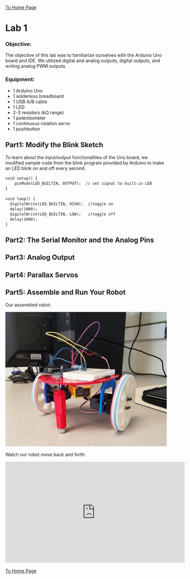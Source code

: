 [To Home Page](./index.md)

# Lab 1
### Objective: 
The objective of this lab was to familiarize ourselves with the Arduino Uno board and IDE. We utilized digital and analog outputs, digital outputs, and writing analog PWM outputs.

### Equipment:
* 1 Arduino Uno
* 1 solderless breadboard
* 1 USB A/B cable
* 1 LED 
* 2-3 resistors (kΩ range)
* 1 potentiometer
* 1 continuous rotation servo
* 1 pushbutton

## Part1: Modify the Blink Sketch
To learn about the input/output functionalities of the Uno board, we modified sample code from the blink program provided by Arduino to make an LED blink on and off every second.

```
void setup() {
    pinMode(LED_BUILTIN, OUTPUT);  // set signal to built-in LED
}

void loop() {
  digitalWrite(LED_BUILTIN, HIGH);  //toggle on
  delay(1000);                       
  digitalWrite(LED_BUILTIN, LOW);   //toggle off  
  delay(1000);                       
}
```









## Part2: The Serial Monitor and the Analog Pins

## Part3: Analog Output

## Part4: Parallax Servos


## Part5: Assemble and Run Your Robot
Our assembled robot:

![](./images/Lab1/assembled_bot.jpg)

Watch our robot move back and forth:

<iframe width="560" height="315" src="https://www.youtube.com/watch?v=Do-kx_vWezc&feature=youtu.be" frameborder="0" allowfullscreen></iframe>


[To Home Page](./index.md)



